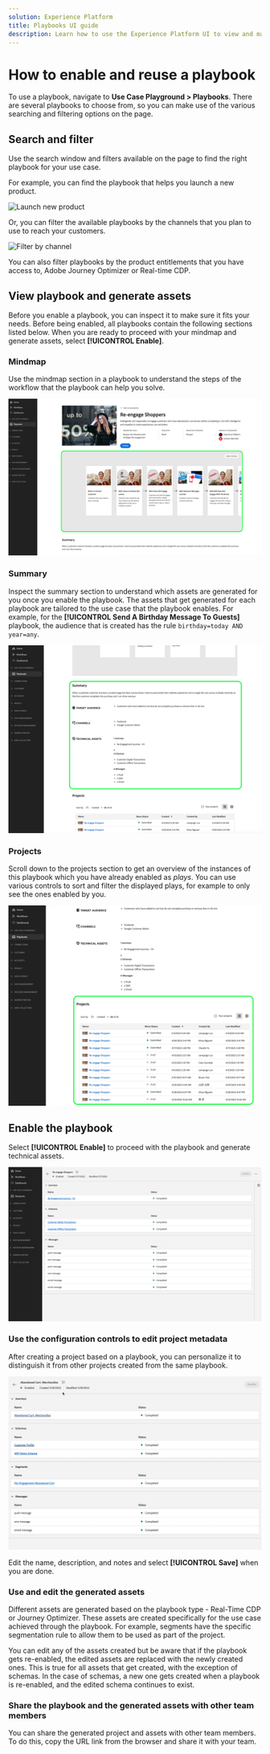 ```yaml
---
solution: Experience Platform
title: Playbooks UI guide
description: Learn how to use the Experience Platform UI to view and make use of playbooks
---
```


# How to enable and reuse a playbook

To use a playbook, navigate to **Use Case Playground > Playbooks**. There are several playbooks to choose from, so you can make use of the various searching and filtering options on the page.

## Search and filter

Use the search window and filters available on the page to find the right playbook for your use case. 

For example, you can find the playbook that helps you launch a new product.

![Launch new product](/help/use-case-playbooks/assets/playbooks/ui-guide/new-product-launch-search.gif)

Or, you can filter the available playbooks by the channels that you plan to use to reach your customers.

![Filter by channel](/help/use-case-playbooks/assets/playbooks/ui-guide/channel-select-filter.gif)

You can also filter playbooks by the product entitlements that you have access to, Adobe Journey Optimizer or Real-time CDP. 

## View playbook and generate assets

Before you enable a playbook, you can inspect it to make sure it fits your needs. Before being enabled, all playbooks contain the following sections listed below. When you are ready to proceed with your mindmap and generate assets, select **[!UICONTROL Enable]**.

### Mindmap

Use the mindmap section in a playbook to understand the steps of the workflow that the playbook can help you solve.

![Playbook mindmap highlighted](/help/use-case-playbooks/assets/playbooks/ui-guide/playbook-mindmap.png)


### Summary

Inspect the summary section to understand which assets are generated for you once you enable the playbook. The assets that get generated for each playbook are tailored to the use case that the playbook enables. For example, for the **[!UICONTROL Send A Birthday Message To Guests]** playbook, the audience that is created has the rule `birthday=today AND year=any`.

![Playbook summary highlighted](/help/use-case-playbooks/assets/playbooks/ui-guide/playbook-summary.png)

### Projects

Scroll down to the projects section to get an overview of the instances of this playbook which you have already enabled as *plays*. You can use various controls to sort and filter the displayed plays, for example to only see the ones enabled by you. 

![Playbook projects highlighted](/help/use-case-playbooks/assets/playbooks/ui-guide/playbook-projects.png)

## Enable the playbook

Select **[!UICONTROL Enable]** to proceed with the playbook and generate technical assets.

![Playbook after being enabled](/help/use-case-playbooks/assets/playbooks/ui-guide/play-view.png)
 
### Use the configuration controls to edit project metadata

After creating a project based on a playbook, you can personalize it to distinguish it from other projects created from the same playbook. 

![Playbook after being enabled](/help/use-case-playbooks/assets/playbooks/ui-guide/playbook-settings.gif)

Edit the name, description, and notes and select **[!UICONTROL Save]** when you are done.

### Use and edit the generated assets 

Different assets are generated based on the playbook type - Real-Time CDP or Journey Optimizer. These assets are created specifically for the use case achieved through the playbook. For example, segments have the specific segmentation rule to allow them to be used as part of the project. 

You can edit any of the assets created but be aware that if the playbook gets re-enabled, the edited assets are replaced with the newly created ones. This is true for all assets that get created, with the exception of schemas. In the case of schemas, a new one gets created when a playbook is re-enabled, and the edited schema continues to exist.

### Share the playbook and the generated assets with other team members

You can share the generated project and assets with other team members. To do this, copy the URL link from the browser and share it with your team. 
